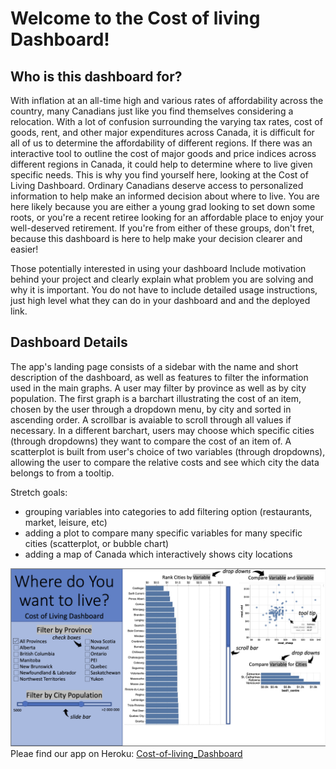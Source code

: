 # Welcome to the Cost of living Dashboard!

## Who is this dashboard for?

With inflation at an all-time high and various rates of affordability across the country, many Canadians just like you find themselves considering a relocation. With a lot of confusion surrounding the varying tax rates, cost of goods, rent, and other major expenditures across Canada, it is difficult for all of us to determine the affordability of different regions. If there was an interactive tool to outline the cost of major goods and price indices across different regions in Canada, it could help to determine where to live given specific needs. This is why you find yourself here, looking at the Cost of Living Dashboard. Ordinary Canadians deserve access to personalized information to help make an informed decision about where to live. You are here likely because you are either a young grad looking to set down some roots, or you're a recent retiree looking for an affordable place to enjoy your well-deserved retirement. If you're from either of these groups, don't fret, because this dashboard is here to help make your decision clearer and easier!



Those potentially interested in using your dashboard
Include motivation behind your project and clearly explain what problem you are solving and why it is important.
You do not have to include detailed usage instructions, just high level what they can do in your dashboard and and the deployed link.


## Dashboard Details

The app's landing page consists of a sidebar with the name and short description of the dashboard, as well as features to filter the information used in the main graphs. A user may filter by province as well as by city population. The first graph is a barchart illustrating the cost of an item, chosen by the user through a dropdown menu, by city and sorted in ascending order. A scrollbar is avaiable to scroll through all values if necessary. In a different barchart, users may choose which specific cities (through dropdowns) they want to compare the cost of an item of. A scatterplot is built from user's choice of two variables (through dropdowns), allowing the user to compare the relative costs and see which city the data belongs to from a tooltip. 

Stretch goals:
- grouping variables into categories to add filtering option (restaurants, market, leisure, etc)
- adding a plot to compare many specific variables for many specific cities (scatterplot, or bubble chart)
- adding a map of Canada which interactively shows city locations

![dashBoard](reports/AppSketch.png "App Sketch")
Pleae find our app on Heroku: [Cost-of-living_Dashboard](https://cost-of-living.herokuapp.com/)

